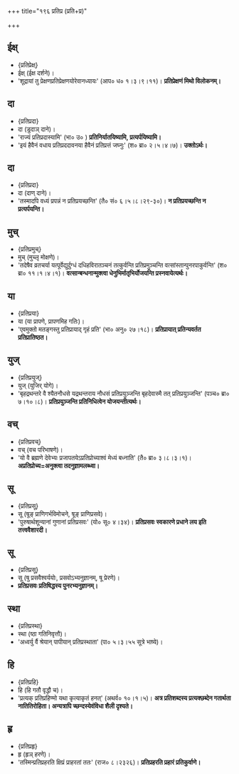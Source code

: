 +++
title="१९६ प्रतिप्र (प्रति+प्र)"

+++

## ईक्ष्
- {प्रतिप्रेक्ष्}
- ईक्ष् (ईक्ष दर्शने)।
- 'शूद्रायां तु प्रेक्षणप्रतिप्रेक्षणयोरेवानध्यायः' (आप० ध० १।३।९।११)। **प्रतिप्रेक्षणं मिथो विलोकनम्।**

## दा
- {प्रतिप्रदा}
- दा (डुदाञ् दाने)।
- 'राज्यं प्रतिप्रदास्यामि' (भा० उ० ) **प्रतिनिर्यातयिष्यामि, प्रत्यर्पयिष्यामि।**
- 'इयं हैवैनं वधाय प्रतिप्रददावनया हैवैनं प्रतिप्रत्तं जघ्नुः' (श० ब्रा० २।५।४।७)। **उक्तोऽर्थः।**

## दा
- {प्रतिप्रदा}
- दा (दाण् दाने)।
- 'तस्मादपि वध्यं प्रपन्नं न प्रतिप्रयच्छन्ति' (तै० सं० ६।५।८।२९-३०)। **न प्रतिप्रयच्छन्ति न प्रत्यर्पयन्ति।**

## मुच्
- {प्रतिप्रमुच्}
- मुच् (मुच्लृ मोक्षणे)।
- 'तदेषैव व्रतचर्या यत्पूर्वेद्युर्दुग्धं दधिहविरातञ्चनं तत्कुर्वन्ति प्रतिप्रमुञ्चन्ति वत्सांस्तान्पुनरपाकुर्वन्ति' (श० ब्रा० ११।१।४।१)। **वत्सान्बन्धनान्मुक्त्वा धेनुभिर्मातृभिर्योजयन्ति प्रस्नवायेत्यर्थः।**

## या
- {प्रतिप्रया}
- या (या प्रापणे, प्रापणमिह गतिः)।
- 'एवमुक्तो मतङ्गस्तु प्रतिप्रायाद् गृहं प्रति' (भा० अनु० २७।१८)। **प्रतिप्रायात् प्रतिन्यवर्तत प्रतिप्रातिष्ठत।**

## युज्
- {प्रतिप्रयुज्}
- युज् (युजिर् योगे)।
- 'बृहद्रथन्तरे वै श्यैतनौधसे यद्रथन्तराय नौधसं प्रतिप्रयुञ्जन्ति बृहदेवास्मै तत् प्रतिप्रयुञ्जन्ति' (पञ्च० ब्रा० ७।१०।८)। **प्रतिप्रयुञ्जन्ति प्रतिनिधित्वेन योजयन्तीत्यर्थः।**

## वच्
- {प्रतिप्रवच्}
- वच् (वच परिभाषणे)।
- 'यो वै ब्रह्मणे देवेभ्यः प्रजापतयेऽप्रतिप्रोच्याश्वं मेध्यं बध्नाति' (तै० ब्रा० ३।८।३।१)। **अप्रतिप्रोच्य=अनुक्त्वा तदनुज्ञामलब्ध्वा।**

## सू
- {प्रतिप्रसू}
- सू (षूङ् प्राणिगर्भविमोचने, षूङ् प्राणिप्रसवे)।
- 'पुरुषार्थशून्यानां गुणानां प्रतिप्रसवः' (यो० सू० ४।३४)। **प्रतिप्रसवः स्वकारणे प्रधाने लय इति तत्त्ववैशारदी।**

## सू
- {प्रतिप्रसू}
- सू (षु प्रसवैश्वर्ययोः, प्रसवोऽभ्यनुज्ञानम्, षू प्रेरणे)।
- **प्रतिप्रसवः प्रतिषिद्धस्य पुनरभ्यनुज्ञानम्।**

## स्था
- {प्रतिप्रस्था}
- स्था (ष्ठा गतिनिवृत्तौ)।
- 'अध्वर्यु र्वै श्रेयान् पापीयान् प्रतिप्रस्थाता' (पा० ५।३।५५ सूत्रे भाष्ये)।

## हि
- {प्रतिप्रहि}
- हि (हि गतौ वृद्धौ च)।
- 'प्रत्यक् प्रतिप्रहिण्मो यथा कृत्याकृतं हनत्' (अथर्व० १०।१।५)। **अत्र प्रतिशब्दस्य प्रत्यक्छब्देन गतार्थता नातितिरोहिता। अन्यत्रापि च्छन्दस्येवंविधा शैली दृश्यते।**

## हृ
- {प्रतिप्रहृ}
- हृ (हृञ् हरणे)।
- 'तस्मिन्प्रतिप्रहरति क्षिप्रं प्राहरतां ततः' (राज० ८।२३२६)। **प्रतिप्रहरति प्रहारं प्रतिकुर्वाणे।**
